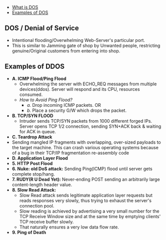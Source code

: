 - [What is DOS](#what)
- [Examples of DOS](#ex)

<a name=what></a>
## DOS / Denial of Service
- Intentional flooding/Overwhelming Web-Server's particular port. 
- This is similar to Jamming gate of shop by Unwanted people, restricting genuine/Original customers from entering into shop. 

<a name=ex></a>
## Examples of DDOS
<a name=icmp></a>
- **A. ICMP Flood/Ping Flood**
  - Overwhelming the server with ECHO_REQ messages from multiple devices(ddos). Server will respond and its CPU, resources consumed.
  - *How to Avoid Ping Flood?* 
    - *a.* Drop incoming ICMP packets.  OR  
    - *b.* Place a security G/W which drops the packet.
- **B. TCP/SYN FLOOD**
  - Intruder sends TCP/SYN packets from 1000 different forged IPs. Server opens TCP 1/2 connection, sending SYN+ACK back & waiting for ACK in queue.
- **C. Teardrop Attack**
- Sending  mangled IP fragments with overlapping, over-sized payloads to the target machine. This can crash various operating systems because of a bug in their TCP/IP fragmentation re-assembly code
- **D. Application Layer Flood**     
- **5. HTTP Post Flood**        
- **6. Nuke: old DoS attack:** Sending Ping(ICMP) flood until server gets complete stop/hang.
- **7. RUDY(R U Dead Yet):** Never-ending POST sending an arbitrarily large content-length header value.
- **8. Slow Read Attack:** 
  - Slow Read attack sends legitimate application layer requests but reads responses very slowly, thus trying to exhaust the server's connection pool. 
  - Slow reading is achieved by advertising a very small number for the TCP Receive Window size and at the same time by emptying clients' TCP receive buffer slowly. 
  - That naturally ensures a very low data flow rate.
- **9. Ping of Death**
